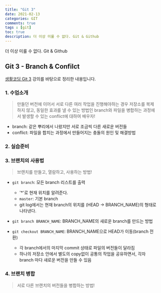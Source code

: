 ```yaml
---
title: "Git 3"
date: 2021-02-13
categories: GIT
comments: true
tags : [git]
toc: true
description: 더 이상 미룰 수 없다. Git & Github  
---
```

더 이상 미룰 수 없다. Git & Github   

## Git 3 - Branch & Confilct
[생활코딩 Git 3](https://opentutorials.org/course/3840) 강의를 바탕으로 정리한 내용입니다. 

### 1. 수업소개
> 만들던 버전에 이어서 서로 다른 여러 작업을 진행해야하는 경우 저장소를 복제하지 않고, 동일한 효과를 낼 수 있는 방법인 branch와 파일을 병합하는 과정에서 발생할 수 있는 conflict에 대하여 배우자!

* branch: 같은 뿌리에서 나왔지만 서로 조금씩 다른 새로운 버전들
* conflict: 파일을 합치는 과정에서 만들어지는 충돌의 원인 및 해결방법

### 2. 실습준비

### 3. 브랜치의 사용법
> 브랜치를 만들고, 열람하고, 사용하는 방법!

* `git branch`: 모든 branch 리스트를 출력
    * '\*'로 현재 위치를 알려준다. 
    * `master`: 기본 branch
    * git log에서는 현재 branch의 위치를 (HEAD -> BRANCH_NAME)의 형태로 나타낸다. 

* `git branch BRANCH_NAME`: BRANCH_NAME의 새로운 branch를 만드는 방법    
* `git checkout BRANCH_NAME`: BRANCH_NAME으로 HEAD가 이동(branch 전환)
    * 각 branch에서의 마지막 commit 상태로 파일의 버전들이 달라짐
    * 하나의 저장소 안에서 별도의 copy없이 공통의 작업을 공유하면서, 각자 branch 마다 새로운 버전을 만들 수 있음
    
### 4. 브랜치 병합
> 서로 다른 브랜치의 버전들을 병합하는 방법!

